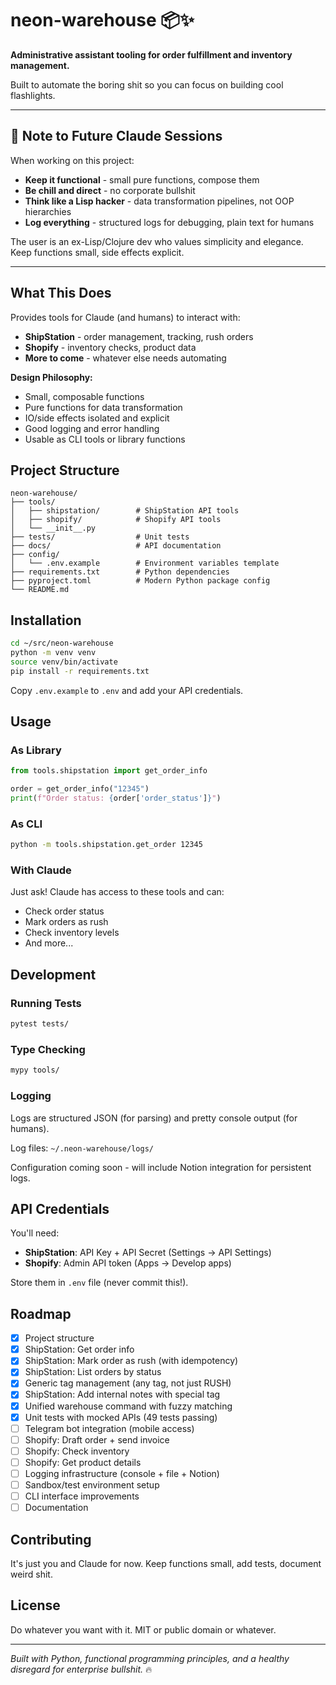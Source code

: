 # neon-warehouse 📦✨

**Administrative assistant tooling for order fulfillment and inventory management.**

Built to automate the boring shit so you can focus on building cool flashlights.

---

## 🤖 Note to Future Claude Sessions

When working on this project:
- **Keep it functional** - small pure functions, compose them
- **Be chill and direct** - no corporate bullshit
- **Think like a Lisp hacker** - data transformation pipelines, not OOP hierarchies
- **Log everything** - structured logs for debugging, plain text for humans

The user is an ex-Lisp/Clojure dev who values simplicity and elegance. Keep functions small, side effects explicit.

---

## What This Does

Provides tools for Claude (and humans) to interact with:
- **ShipStation** - order management, tracking, rush orders
- **Shopify** - inventory checks, product data
- **More to come** - whatever else needs automating

**Design Philosophy:**
- Small, composable functions
- Pure functions for data transformation
- IO/side effects isolated and explicit
- Good logging and error handling
- Usable as CLI tools or library functions

## Project Structure

```
neon-warehouse/
├── tools/
│   ├── shipstation/        # ShipStation API tools
│   ├── shopify/            # Shopify API tools
│   └── __init__.py
├── tests/                  # Unit tests
├── docs/                   # API documentation
├── config/
│   └── .env.example        # Environment variables template
├── requirements.txt        # Python dependencies
├── pyproject.toml          # Modern Python package config
└── README.md
```

## Installation

```bash
cd ~/src/neon-warehouse
python -m venv venv
source venv/bin/activate
pip install -r requirements.txt
```

Copy `.env.example` to `.env` and add your API credentials.

## Usage

### As Library
```python
from tools.shipstation import get_order_info

order = get_order_info("12345")
print(f"Order status: {order['order_status']}")
```

### As CLI
```bash
python -m tools.shipstation.get_order 12345
```

### With Claude
Just ask! Claude has access to these tools and can:
- Check order status
- Mark orders as rush
- Check inventory levels
- And more...

## Development

### Running Tests
```bash
pytest tests/
```

### Type Checking
```bash
mypy tools/
```

### Logging

Logs are structured JSON (for parsing) and pretty console output (for humans).

Log files: `~/.neon-warehouse/logs/`

Configuration coming soon - will include Notion integration for persistent logs.

## API Credentials

You'll need:
- **ShipStation**: API Key + API Secret (Settings → API Settings)
- **Shopify**: Admin API token (Apps → Develop apps)

Store them in `.env` file (never commit this!).

## Roadmap

- [x] Project structure
- [x] ShipStation: Get order info
- [x] ShipStation: Mark order as rush (with idempotency)
- [x] ShipStation: List orders by status
- [x] Generic tag management (any tag, not just RUSH)
- [x] ShipStation: Add internal notes with special tag
- [x] Unified warehouse command with fuzzy matching
- [x] Unit tests with mocked APIs (49 tests passing)
- [ ] Telegram bot integration (mobile access)
- [ ] Shopify: Draft order + send invoice
- [ ] Shopify: Check inventory
- [ ] Shopify: Get product details
- [ ] Logging infrastructure (console + file + Notion)
- [ ] Sandbox/test environment setup
- [ ] CLI interface improvements
- [ ] Documentation

## Contributing

It's just you and Claude for now. Keep functions small, add tests, document weird shit.

## License

Do whatever you want with it. MIT or public domain or whatever.

---

*Built with Python, functional programming principles, and a healthy disregard for enterprise bullshit.* 🔥
